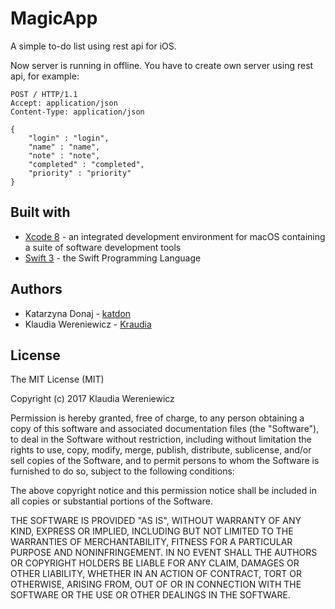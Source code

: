 # MagicApp
A simple to-do list using rest api for iOS.

Now server is running in offline. You have to create own server using rest api, for example:

``` http
POST / HTTP/1.1
Accept: application/json
Content-Type: application/json

{
    "login" : "login",
    "name" : "name",
    "note" : "note", 
    "completed" : "completed", 
    "priority" : "priority"
}
```

## Built with
* [Xcode 8](https://developer.apple.com/xcode/) - an integrated development environment for macOS containing a suite of software development tools
* [Swift 3](https://developer.apple.com/library/content/documentation/Swift/Conceptual/Swift_Programming_Language/) - the Swift Programming Language

## Authors
* Katarzyna Donaj - [katdon](https://github.com/katdon)
* Klaudia Wereniewicz - [Kraudia](https://github.com/Kraudia)

## License

The MIT License (MIT)

Copyright (c) 2017 Klaudia Wereniewicz

Permission is hereby granted, free of charge, to any person obtaining a copy
of this software and associated documentation files (the "Software"), to deal
in the Software without restriction, including without limitation the rights
to use, copy, modify, merge, publish, distribute, sublicense, and/or sell
copies of the Software, and to permit persons to whom the Software is
furnished to do so, subject to the following conditions:

The above copyright notice and this permission notice shall be included in all
copies or substantial portions of the Software.

THE SOFTWARE IS PROVIDED "AS IS", WITHOUT WARRANTY OF ANY KIND, EXPRESS OR
IMPLIED, INCLUDING BUT NOT LIMITED TO THE WARRANTIES OF MERCHANTABILITY,
FITNESS FOR A PARTICULAR PURPOSE AND NONINFRINGEMENT. IN NO EVENT SHALL THE
AUTHORS OR COPYRIGHT HOLDERS BE LIABLE FOR ANY CLAIM, DAMAGES OR OTHER
LIABILITY, WHETHER IN AN ACTION OF CONTRACT, TORT OR OTHERWISE, ARISING FROM,
OUT OF OR IN CONNECTION WITH THE SOFTWARE OR THE USE OR OTHER DEALINGS IN THE
SOFTWARE.
